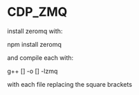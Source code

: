 # CDP_ZMQ
install zeromq with:

npm install zeromq

and compile each with:

g++ [] -o [] -lzmq

with each file replacing the square brackets
